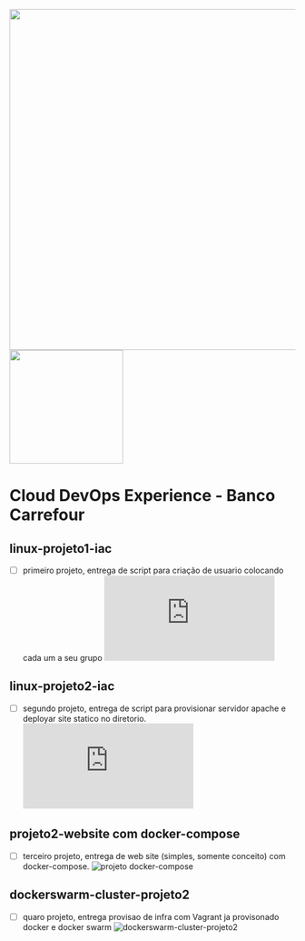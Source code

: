 <img src="https://hermes.digitalinnovation.one/assets/diome/logo.svg" width="600"> <img src="https://hermes.digitalinnovation.one/tracks/4c1c9e04-857e-4683-ba5b-4b0eafcd4d2c.png" width="200"> 



# Cloud DevOps Experience - Banco Carrefour


## linux-projeto1-iac

- [ ] primeiro projeto, entrega de script para criação de usuario colocando cada um a seu grupo ![iacl.sh](https://github.com/douglastos/clouddevopsexperience/blob/master/linux-projeto1-iac/iacl.sh)

## linux-projeto2-iac

- [ ] segundo projeto, entrega de script para provisionar servidor apache e deployar site statico no diretorio. ![iac2.sh](https://github.com/douglastos/clouddevopsexperience/blob/master/provisonamento-apache-projeto2-iac/iac2.sh)

## projeto2-website com docker-compose

- [ ] terceiro projeto, entrega de web site (simples, somente conceito) com docker-compose. ![projeto docker-compose](https://github.com/douglastos/clouddevopsexperience/tree/master/projeto-website)


## dockerswarm-cluster-projeto2 

- [ ] quaro projeto, entrega provisao de infra com Vagrant ja provisonado docker e docker swarm ![dockerswarm-cluster-projeto2](https://github.com/douglastos/clouddevopsexperience/tree/master/dockerswarm-cluster-projeto2)
